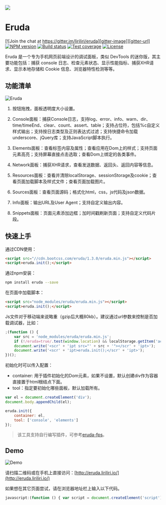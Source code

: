 <a href="http://eruda.liriliri.io/" target="_blank">
    <img src="http://7xn2zy.com1.z0.glb.clouddn.com/github_eruda2.jpg">
</a>

# Eruda

[![Join the chat at https://gitter.im/liriliri/eruda][gitter-image]][gitter-url]
[![NPM version][npm-image]][npm-url]
[![Build status][travis-image]][travis-url]
[![Test coverage][codecov-image]][codecov-url]
[![License][license-image]][npm-url]

[gitter-image]: https://badges.gitter.im/liriliri/eruda.svg
[gitter-url]: https://gitter.im/liriliri/eruda?utm_source=badge&utm_medium=badge&utm_campaign=pr-badge&utm_content=badge
[npm-image]: https://img.shields.io/npm/v/eruda.svg
[npm-url]: https://npmjs.org/package/eruda
[travis-image]: https://img.shields.io/travis/liriliri/eruda.svg
[travis-url]: https://travis-ci.org/liriliri/eruda
[codecov-image]: https://codecov.io/github/liriliri/eruda/coverage.svg?branch=master
[codecov-url]: https://codecov.io/github/liriliri/eruda?branch=master
[license-image]: https://img.shields.io/npm/l/eruda.svg

Eruda 是一个专为手机网页前端设计的调试面板，类似 DevTools 的迷你版，其主要功能包括：捕获 console 日志、检查元素状态、显示性能指标、捕获XHR请求、显示本地存储和 Cookie 信息、浏览器特性检测等等。

## 功能清单

![Eruda](http://7xn2zy.com1.z0.glb.clouddn.com/eruda_screenshot4.jpg)

1. 按钮拖拽，面板透明度大小设置。

2. Console面板：捕获Console日志，支持log、error、info、warn、dir、time/timeEnd、clear、count、assert、table；支持占位符，包括%c自定义样式输出；支持按日志类型及正则表达式过滤；支持快捷命令加载underscore、jQuery库；支持JavaScript脚本执行。

3. Elements面板：查看标签内容及属性；查看应用在Dom上的样式；支持页面元素高亮；支持屏幕直接点击选取；查看Dom上绑定的各类事件。

4. Network面板：捕获XHR请求，查看发送数据、返回头、返回内容等信息。

5. Resources面板：查看并清除localStorage、sessionStorage及cookie；查看页面加载脚本及样式文件；查看页面加载图片。

6. Sources面板：查看页面源码；格式化html，css，js代码及json数据。

7. Info面板：输出URL及User Agent；支持自定义输出内容。

8. Snippets面板：页面元素添加边框；加时间戳刷新页面；支持自定义代码片段。

## 快速上手

通过CDN使用：

```html
<script src="//cdn.bootcss.com/eruda/1.3.0/eruda.min.js"></script>
<script>eruda.init();</script>
```

通过npm安装：

```bash
npm install eruda --save
```

在页面中加载脚本：

```html
<script src="node_modules/eruda/eruda.min.js"></script>
<script>eruda.init();</script>
```

Js文件对于移动端来说略重（gzip后大概80kb）。建议通过url参数来控制是否加载调试器，比如：

```javascript
;(function () {
    var src = 'node_modules/eruda/eruda.min.js';
    if (!/eruda=true/.test(window.location) && localStorage.getItem('active-eruda') != 'true') return;
    document.write('<scr' + 'ipt src="' + src + '"></scr' + 'ipt>');
    document.write('<scr' + 'ipt>eruda.init();</scr' + 'ipt>');
})();
```

初始化时可以传入配置：
* container: 用于插件初始化的Dom元素，如果不设置，默认创建div作为容器直接置于html根结点下面。
* tool：指定要初始化哪些面板，默认加载所有。

```javascript
var el = document.createElement('div');
document.body.appendChild(el);

eruda.init({
    container: el,
    tool: ['console', 'elements']
});
```

> 该工具支持自行编写插件，可参考[eruda-fps](https://github.com/liriliri/eruda-fps)。

## Demo

![Demo](http://7xn2zy.com1.z0.glb.clouddn.com/eruda_qrcode3.png)

请扫描二维码或在手机上直接访问：[http://eruda.liriliri.io/](http://eruda.liriliri.io/)

如果想在其它页面尝试，请在浏览器地址栏上输入以下代码。

```javascript
javascript:(function () { var script = document.createElement('script'); script.src="http://eruda.liriliri.io/eruda.min.js"; document.body.appendChild(script); script.onload = function () { eruda.init() } })();
```
